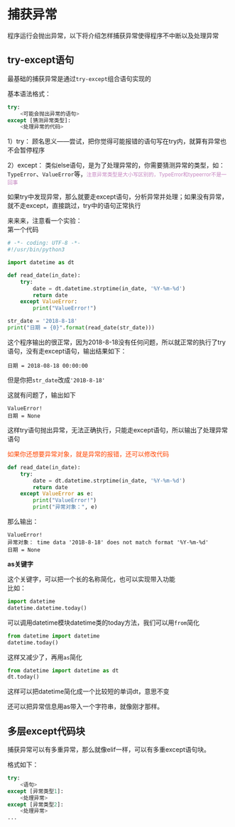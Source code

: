 # 捕获异常
程序运行会抛出异常，以下将介绍怎样捕获异常使得程序不中断以及处理异常
## try-except语句
最基础的捕获异常是通过`try-except`组合语句实现的

基本语法格式：
```python
try:
    <可能会抛出异常的语句>
except [猜测异常类型]:
    <处理异常的代码>
```

1）try：
顾名思义——尝试，把你觉得可能报错的语句写在try内，就算有异常也不会暂停程序

2）except：
类似else语句，是为了处理异常的，你需要猜测异常的类型，如：`TypeError`、`ValueError`等，<small><font color=#c586c0>注意异常类型是大小写区别的，TypeError和typeerror不是一回事</font></small>

如果try中发现异常，那么就要走except语句，分析异常并处理；如果没有异常，就不走except，直接跳过，try中的语句正常执行

来来来，注意看一个实验：<br>第一个代码
```python
# -*- coding: UTF-8 -*-
#!/usr/bin/python3

import datetime as dt

def read_date(in_date):
    try:
        date = dt.datetime.strptime(in_date, '%Y-%m-%d')
        return date
    except ValueError:
        print("ValueError!")

str_date = '2018-8-18'
print("日期 = {0}".format(read_date(str_date)))
```
这个程序输出的很正常，因为2018-8-18没有任何问题，所以就正常的执行了try语句，没有走except语句，输出结果如下：
```
日期 = 2018-08-18 00:00:00
```
但是你把`str_date`改成`'201B-8-18'`

这就有问题了，输出如下
```
ValueError!
日期 = None
```
这样try语句抛出异常，无法正确执行，只能走except语句，所以输出了处理异常语句

<font color=orangered>如果你还想要异常对象，就是异常的报错，还可以修改代码</font>

```python
def read_date(in_date):
    try:
        date = dt.datetime.strptime(in_date, '%Y-%m-%d')
        return date
    except ValueError as e:
        print("ValueError!")
        print("异常对象：", e)
```
那么输出：
```
ValueError!
异常对象： time data '201B-8-18' does not match format '%Y-%m-%d'
日期 = None
```
**as关键字**

这个关键字，可以把一个长的名称简化，也可以实现带入功能<br>
比如：
```python
import datetime
datetime.datetime.today()
```
可以调用datetime模块datetime类的today方法，我们可以用`from`简化
```python
from datetime import datetime
datetime.today()
```
这样又减少了，再用`as`简化
```python
from datetime import datetime as dt
dt.today()
```
这样可以把datetime简化成一个比较短的单词dt，意思不变

还可以把异常信息用as带入一个字符串，就像刚才那样。

## 多层except代码块

捕获异常可以有多重异常，那么就像elif一样，可以有多重except语句块。

格式如下：
```python
try:
    <语句>
except [异常类型1]:
    <处理异常>
except [异常类型2]:
    <处理异常>
...
```